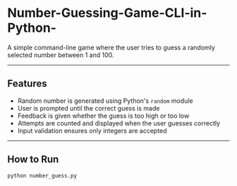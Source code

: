 # Number-Guessing-Game-CLI-in-Python-
A simple command-line game where the user tries to guess a randomly selected number between 1 and 100.

---

## Features

- Random number is generated using Python's `random` module
- User is prompted until the correct guess is made
- Feedback is given whether the guess is too high or too low
- Attempts are counted and displayed when the user guesses correctly
- Input validation ensures only integers are accepted

---

## How to Run

```bash
python number_guess.py
